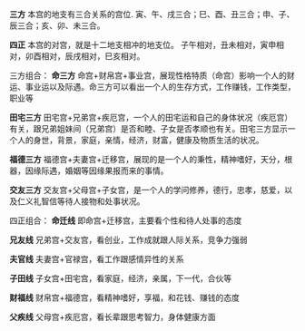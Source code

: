 **三方**
本宫的地支有三合关系的宫位.
寅、午、戌三合；巳、酉、丑三合；申、子、辰三合；亥、卯、未三合。

**四正**
本宫的对宫，就是十二地支相冲的地支位。
子午相对，丑未相对，寅申相对，卯酉相对，辰戌相对，巳亥相对。

三方组合：
**命三方**
命宫+财帛宫+事业宫，展现性格特质（命宫）影响一个人的财运、事业运以及际遇。命三方可以看出一个人的生存方式，工作赚钱，工作类型，职业等

**田宅三方**
田宅宫+兄弟宫+疾厄宫，一个人的田宅运和自己的身体状况（疾厄宫）有关，跟兄弟姐妹间（兄弟宫）是否和睦、子女是否孝顺也有关。田宅三方显示一个人的身世，背景，家庭，亲情，经济，财富，健康及物质生活的状况。

**福德三方**
福德宫+夫妻宫+迁移宫，展现的是一个人的秉性，精神嗜好，天分，根器，因缘际遇，婚姻等因缘果报而来的事情。

**交友三方**
交友宫+父母宫+子女宫，是一个人的学问修养，德行，忠孝，慈爱，以及仁义礼智信等待人接物和处事状况。

四正组合：
**命迁线**
即命宫+迁移宫，主要看个性和待人处事的态度

**兄友线**
兄弟宫+交友宫，看创业，工作成就跟人际关系，竞争力强弱

**夫官线**
夫妻宫+官禄宫，看工作跟感情异性的关系

**子田线**
子女宫+田宅宫，看家庭，经济，亲属，下一代，合伙等

**财福线**
财帛宫+福德宫，看精神嗜好，享福，和花钱、赚钱的态度

**父疾线**
父母宫+疾厄宫，看长辈跟思考智力，身体健康方面